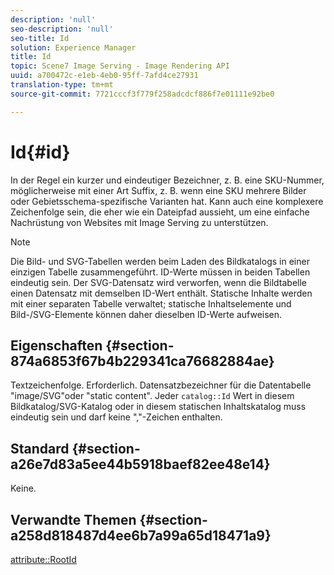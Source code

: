 ```yaml
---
description: 'null'
seo-description: 'null'
seo-title: Id
solution: Experience Manager
title: Id
topic: Scene7 Image Serving - Image Rendering API
uuid: a700472c-e1eb-4eb0-95ff-7afd4ce27931
translation-type: tm+mt
source-git-commit: 7721cccf3f779f258adcdcf886f7e01111e92be0

---
```



# Id{#id}

In der Regel ein kurzer und eindeutiger Bezeichner, z. B. eine SKU-Nummer, möglicherweise mit einer Art Suffix, z. B. wenn eine SKU mehrere Bilder oder Gebietsschema-spezifische Varianten hat. Kann auch eine komplexere Zeichenfolge sein, die eher wie ein Dateipfad aussieht, um eine einfache Nachrüstung von Websites mit Image Serving zu unterstützen.

>[!NOTE]
>
>Die Bild- und SVG-Tabellen werden beim Laden des Bildkatalogs in einer einzigen Tabelle zusammengeführt. ID-Werte müssen in beiden Tabellen eindeutig sein. Der SVG-Datensatz wird verworfen, wenn die Bildtabelle einen Datensatz mit demselben ID-Wert enthält. Statische Inhalte werden mit einer separaten Tabelle verwaltet; statische Inhaltselemente und Bild-/SVG-Elemente können daher dieselben ID-Werte aufweisen.

## Eigenschaften {#section-874a6853f67b4b229341ca76682884ae}

Textzeichenfolge. Erforderlich. Datensatzbezeichner für die Datentabelle &quot;image/SVG&quot;oder &quot;static content&quot;. Jeder `catalog::Id` Wert in diesem Bildkatalog/SVG-Katalog oder in diesem statischen Inhaltskatalog muss eindeutig sein und darf keine &quot;,&quot;-Zeichen enthalten.

## Standard {#section-a26e7d83a5ee44b5918baef82ee48e14}

Keine.

## Verwandte Themen {#section-a258d818487d4ee6b7a99a65d18471a9}

[attribute::RootId](../../../../../../is-api/image-catalog/image-serving-api-ref/c-image-catalog-reference/c-attributes-reference/r-rootid.md#reference-13653312925e4a08b90f99961d53f546)
